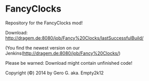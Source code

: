 FancyClocks
===========

Repository for the FancyClocks mod!

Download: http://dragem.de:8080/job/Fancy%20Clocks/lastSuccessfulBuild/

(You find the newest version on our Jenkins(http://dragem.de:8080/job/Fancy%20Clocks/)

Please be warned: Download might contain unfinished code!

Copyright (©) 2014 by Gero G. aka. Empty2k12
